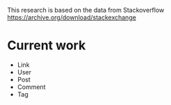 This research is based on the data from Stackoverflow https://archive.org/download/stackexchange

# Current work

- Link
- User
- Post
- Comment
- Tag


